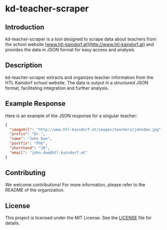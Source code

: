 # kd-teacher-scraper

## Introduction
kd-teacher-scraper is a tool designed to scrape data about teachers from the school website [www.htl-kaindorf.at](http://www.htl-kaindorf.at) and provides the data in JSON format for easy access and analysis.

## Description
kd-teacher-scraper extracts and organizes teacher information from the HTL Kaindorf school website. The data is output in a structured JSON format, facilitating integration and further analysis.

## Example Response
Here is an example of the JSON response for a singular teacher:

```json
{
  "imageUrl": "http://www.htl-kaindorf.at/images/teachers/johndoe.jpg",
  "prefix": "Dr.",
  "name": "John Doe",
  "postfix": "PhD",
  "shorthand": "JD",
  "email": "john.doe@htl-kaindorf.at"
}
```

## Contributing
We welcome contributions! For more information, please refer to the README of the organization.

## License
This project is licensed under the MIT License. See the [LICENSE](LICENSE) file for details.
